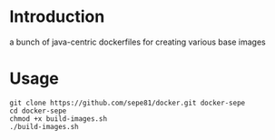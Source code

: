# Introduction
a bunch of java-centric dockerfiles for creating various base images

# Usage
```
git clone https://github.com/sepe81/docker.git docker-sepe
cd docker-sepe
chmod +x build-images.sh
./build-images.sh
```
